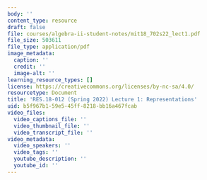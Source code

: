 ```yaml
---
body: ''
content_type: resource
draft: false
file: courses/algebra-ii-student-notes/mit18_702s22_lect1.pdf
file_size: 503611
file_type: application/pdf
image_metadata:
  caption: ''
  credit: ''
  image-alt: ''
learning_resource_types: []
license: https://creativecommons.org/licenses/by-nc-sa/4.0/
resourcetype: Document
title: 'RES.18-012 (Spring 2022) Lecture 1: Representations'
uid: b5f967b1-59e5-45ff-8218-bb16a467fcab
video_files:
  video_captions_file: ''
  video_thumbnail_file: ''
  video_transcript_file: ''
video_metadata:
  video_speakers: ''
  video_tags: ''
  youtube_description: ''
  youtube_id: ''
---
```

